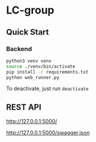 # LC-group

## Quick Start

### Backend

```sh
python3 venv venv
source ./venv/bin/activate
pip install -r requirements.txt
python web_runner.py
```

To deactivate, just run `deactivate`



## REST API

http://127.0.0.1:5000/

http://127.0.0.1:5000/swagger.json